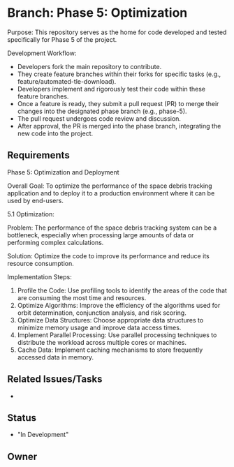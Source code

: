 # Branch: Phase 5: Optimization

Purpose: This repository serves as the home for code developed and tested specifically for Phase 5 of the project.

Development Workflow:
*   Developers fork the main repository to contribute.
*   They create feature branches within their forks for specific tasks (e.g., feature/automated-tle-download).
*   Developers implement and rigorously test their code within these feature branches.
*   Once a feature is ready, they submit a pull request (PR) to merge their changes into the designated phase branch (e.g., phase-5).
*   The pull request undergoes code review and discussion.
*   After approval, the PR is merged into the phase branch, integrating the new code into the project.

## Requirements

Phase 5: Optimization and Deployment

Overall Goal: To optimize the performance of the space debris tracking application and to deploy it to a production environment where it can be used by end-users.

5.1 Optimization:

Problem: The performance of the space debris tracking system can be a bottleneck, especially when processing large amounts of data or performing complex calculations.

Solution: Optimize the code to improve its performance and reduce its resource consumption.
   
Implementation Steps:
  1.    Profile the Code: Use profiling tools to identify the areas of the code that are consuming the most time and resources.
  2.    Optimize Algorithms: Improve the efficiency of the algorithms used for orbit determination, conjunction analysis, and risk scoring.
  3.    Optimize Data Structures: Choose appropriate data structures to minimize memory usage and improve data access times.
  4.    Implement Parallel Processing: Use parallel processing techniques to distribute the workload across multiple cores or machines.
  5.    Cache Data: Implement caching mechanisms to store frequently accessed data in memory.

## Related Issues/Tasks

*   <links to related issues in your issue tracker>

## Status

* "In Development"

## Owner

<name of the developer responsible for the branch>
